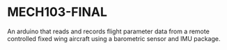 # MECH103-FINAL
An arduino that reads and records flight parameter data from a remote controlled fixed wing aircraft using a barometric sensor and IMU package. 
